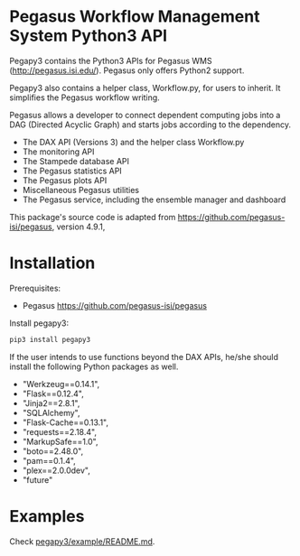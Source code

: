 # Pegasus Workflow Management System Python3 API
Pegapy3 contains the Python3 APIs for Pegasus WMS (http://pegasus.isi.edu/). Pegasus only offers Python2 support.

Pegapy3 also contains a helper class, Workflow.py, for users to inherit. It simplifies the Pegasus workflow writing.

Pegasus allows a developer to connect dependent computing jobs into a DAG (Directed Acyclic Graph) and starts jobs according to the dependency.

* The DAX API (Versions 3) and the helper class Workflow.py
* The monitoring API
* The Stampede database API
* The Pegasus statistics API
* The Pegasus plots API
* Miscellaneous Pegasus utilities
* The Pegasus service, including the ensemble manager and dashboard

This package's source code is adapted from https://github.com/pegasus-isi/pegasus, version 4.9.1,


# Installation
Prerequisites:

* Pegasus https://github.com/pegasus-isi/pegasus

Install pegapy3:

```python
pip3 install pegapy3
```

If the user intends to use functions beyond the DAX APIs, he/she should install the following Python packages as well.

* "Werkzeug==0.14.1",
* "Flask==0.12.4",
* "Jinja2==2.8.1",
* "SQLAlchemy",
* "Flask-Cache==0.13.1",
* "requests==2.18.4",
* "MarkupSafe==1.0",
* "boto==2.48.0",
* "pam==0.1.4",
* "plex==2.0.0dev",
* "future"

# Examples

Check [pegapy3/example/README.md](pegapy3/example/README.md).
